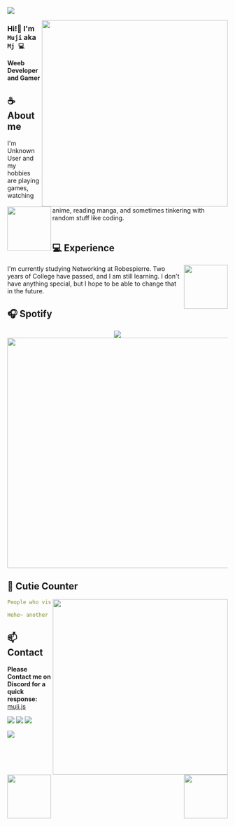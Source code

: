 <a href="https://github.com/mujicat/"><img src="https://raw.githubusercontent.com/mujicat/mujicat/main/img/yummy.gif"></a>

<div align="center">

</div>


<a href="https://discord.com/users/1035157898638139435"><img align="right" width="425" src="https://lanyard.kyrie25.me/api/1035157898638139435?imgStyle=square&gradient=e9d6d5-e9d6d5-f3b1b4-ffffff&bg=0d1117"></a>


### Hi!👋 I'm **`Muji`** aka `Mj 💻`

**Weeb Developer and Gamer** 

## **☕ About me**
<a href="https://github.com/mujicat"><img align="left" width="100" src="https://cdn.discordapp.com/attachments/1077108830862839848/1107004207468380240/105017051_p12.png"></a>
I'm Unknown User and my hobbies are playing games, watching anime, reading manga, and sometimes tinkering with random stuff like coding.
<br><br>

## **💻 Experience**
<a href="https://github.com/Unknown-user-dev"><img align="right" width="100" src="https://cdn.discordapp.com/attachments/1077108830862839848/1107004173414830210/105017051_p9.png"></a>
I'm currently studying Networking at Robespierre. Two years of College have passed, and I am still learning. I don't have anything special, but I hope to be able to change that in the future.


## **🎧 Spotify**
<p align="center">
<a href="https://spotify-github-profile.vercel.app/api/view?uid=313rakwl6izaerayob7trim7cuma&redirect=true"><img src="https://spotify-github-profile.vercel.app/api/view?uid=313rakwl6izaerayob7trim7cuma&cover_image=true&theme=default&show_offline=true&background_color=0d11170&interchange=false&bar_color_cover=true"></a><a href="https://open.spotify.com/user/313rakwl6izaerayob7trim7cuma"><img width="525" src="https://spotify-recently-played-readme.vercel.app/api?user=313rakwl6izaerayob7trim7cuma"></a>
</p>

## **👻 Cutie Counter**
<a href="https://discord.com/users/1035157898638139435"><img align="right" width=400 src="https://moe-counter.glitch.me/get/@mujicat"></a>
<a href="https://github.com/mujicat"><img align="left" width="100" src="https://cdn.discordapp.com/attachments/1077108830862839848/1130676248843137035/105634085_p12.png"></a>

```yaml
People who visit my profile :3.

Hehe~ another cutie has been caught.
```
<!-- <br><br><br><br> -->
## **📫 Contact**
<a href="https://github.com/mujicat"><img align="right" width="100" src="https://cdn.discordapp.com/attachments/1077108830862839848/1107004133136945233/105017051_p3.png" /></a>
**Please Contact me on Discord for a quick response:** [muji.js](https://discord.com/users/1035157898638139435)


[![](https://img.shields.io/badge/Discord-7289DA?logo=discord&logoColor=white)](https://discord.com/users/921126770340683886)
[![](https://img.shields.io/badge/Steam-1a6a98?logo=steam&logoColor=white)](https://steamcommunity.com/id/muujicat)
[![](https://img.shields.io/badge/Mail-D14836?logo=gmail&logoColor=white)](mailto:me@posttuaglom.fun)

<a href="https://github.com/mujicat/"><img src="https://raw.githubusercontent.com/mujicat/mujicat/main/img/yummy.gif"></a>
